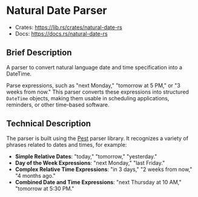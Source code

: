 # Natural Date Parser

- Crates: https://lib.rs/crates/natural-date-rs
- Docs: https://docs.rs/natural-date-rs

## Brief Description

A parser to convert natural language date and time specification into a DateTime.

Parse expressions, such as "next Monday," "tomorrow at 5 PM," or "3 weeks from now." This parser converts these expressions into structured `DateTime` objects, making them usable in scheduling applications, reminders, or other time-based software.

## Technical Description

The parser is built using the [Pest](https://pest.rs/) parser library. It recognizes a variety of phrases related to dates and times, for example:

- **Simple Relative Dates**: "today," "tomorrow," "yesterday."
- **Day of the Week Expressions**: "next Monday," "last Friday."
- **Complex Relative Time Expressions**: "in 3 days," "2 weeks from now," "4 months ago."
- **Combined Date and Time Expressions**: "next Thursday at 10 AM," "tomorrow at 5:30 PM."
